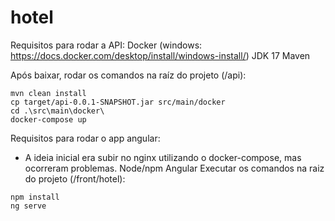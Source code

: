 # hotel
Requisitos para rodar a API:
Docker (windows: https://docs.docker.com/desktop/install/windows-install/)
JDK 17
Maven

Após baixar, rodar os comandos na raíz do projeto (/api):
```
mvn clean install
cp target/api-0.0.1-SNAPSHOT.jar src/main/docker
cd .\src\main\docker\
docker-compose up
```
Requisitos para rodar o app angular:
- A ideia inicial era subir no nginx utilizando o docker-compose, mas ocorreram problemas.
Node/npm
Angular
Executar os comandos na raiz do projeto (/front/hotel):
```
npm install
ng serve
```
